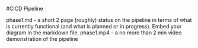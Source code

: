 #CICD Pipeline


phase1.md - a short 2 page (roughly) status on the pipeline in terms of what is currently functional (and what is planned or in progress). Embed your diagram in the markdown file.
phase1.mp4 - a no more than 2 min video demonstration of the pipeline
